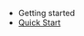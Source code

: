 <!-- - Getting started
  - [Quick Start](/en/quickstart)
- Components
  - [CheckBox](/en/CheckBox)
  - [CityPicker](/en/CityPicker)
  - [CountUp](/en/CountUp)
  - [DatePicker](/en/DatePicker)
  - [Dialog](/en/Dialog)
  - [Home](/en/Home)
  - [IndexList](/en/IndexList)
  - [Marquee](/en/Marquee)
  - [Picker](/en/Picker)
  - [Progress](/en/Progress)
  - [PullRefresh](/en/PullRefresh)
  - [Radio](/en/Radio)
  - [Rater](/en/Rater)
  - [Step](/en/Step)
  - [Swiper](/en/Swiper)
  - [SwiperBox](/en/SwiperBox)
  - [SwiperOut](/en/SwiperOut)
  - [Switch](/en/Switch)
  - [Tab](/en/Tab)
  - [TimeLine](/en/TimeLine)
 -->

- Getting started
- [Quick Start](/en/quickstart)